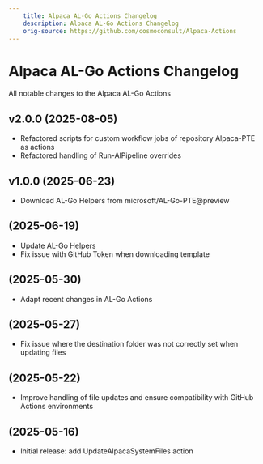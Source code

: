 ```yaml
---
    title: Alpaca AL-Go Actions Changelog
    description: Alpaca AL-Go Actions Changelog
    orig-source: https://github.com/cosmoconsult/Alpaca-Actions
---
```


# Alpaca AL-Go Actions Changelog

All notable changes to the Alpaca AL-Go Actions

## v2.0.0 (2025-08-05)

- Refactored scripts for custom workflow jobs of repository Alpaca-PTE as actions
- Refactored handling of Run-AlPipeline overrides

## v1.0.0 (2025-06-23)

- Download AL-Go Helpers from microsoft/AL-Go-PTE@preview

## (2025-06-19)

- Update AL-Go Helpers
- Fix issue with GitHub Token when downloading template

## (2025-05-30)

- Adapt recent changes in AL-Go Actions

## (2025-05-27)

- Fix issue where the destination folder was not correctly set when updating files

## (2025-05-22)

- Improve handling of file updates and ensure compatibility with GitHub Actions environments

## (2025-05-16)

- Initial release: add UpdateAlpacaSystemFiles action
